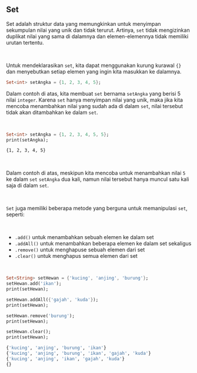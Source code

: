 ## Set

Set adalah struktur data yang memungkinkan untuk menyimpan sekumpulan nilai yang unik dan tidak terurut. Artinya, `set` tidak mengizinkan duplikat nilai yang sama di dalamnya dan elemen-elemennya tidak memiliki urutan tertentu.

</br>

Untuk mendeklarasikan `set`, kita dapat menggunakan kurung kurawal `{}` dan menyebutkan setiap elemen yang ingin kita masukkan ke dalamnya.

```Dart
Set<int> setAngka = {1, 2, 3, 4, 5};
```

Dalam contoh di atas, kita membuat `set` bernama `setAngka` yang berisi 5 nilai `integer`. Karena `set` hanya menyimpan nilai yang unik, maka jika kita mencoba menambahkan nilai yang sudah ada di dalam `set`, nilai tersebut tidak akan ditambahkan ke dalam `set`.

</br>

```Dart
Set<int> setAngka = {1, 2, 3, 4, 5, 5};
print(setAngka);
```
```sh
{1, 2, 3, 4, 5}
```

</br>

Dalam contoh di atas, meskipun kita mencoba untuk menambahkan nilai `5` ke dalam `set` `setAngka` dua kali, namun nilai tersebut hanya muncul satu kali saja di dalam `set`.

</br>

`Set` juga memiliki beberapa metode yang berguna untuk memanipulasi `set`, seperti:

</br>

- `.add()` untuk menambahkan sebuah elemen ke dalam set
- `.addAll()` untuk menambahkan beberapa elemen ke dalam set sekaligus
- `.remove()` untuk menghapuse sebuah elemen dari set
- `.clear()` untuk menghapus semua elemen dari set

</br>

```Dart
Set<String> setHewan = {'kucing', 'anjing', 'burung'};
setHewan.add('ikan');
print(setHewan);

setHewan.addAll({'gajah', 'kuda'});
print(setHewan);

setHewan.remove('burung');
print(setHewan);

setHewan.clear();
print(setHewan);
```
```sh
{'kucing', 'anjing', 'burung', 'ikan'}
{'kucing', 'anjing', 'burung', 'ikan', 'gajah', 'kuda'}
{'kucing', 'anjing', 'ikan', 'gajah', 'kuda'}
{}
```